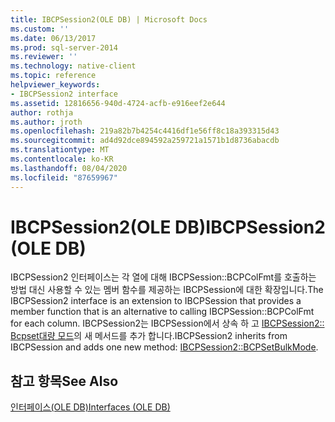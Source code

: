 ```yaml
---
title: IBCPSession2(OLE DB) | Microsoft Docs
ms.custom: ''
ms.date: 06/13/2017
ms.prod: sql-server-2014
ms.reviewer: ''
ms.technology: native-client
ms.topic: reference
helpviewer_keywords:
- IBCPSession2 interface
ms.assetid: 12816656-940d-4724-acfb-e916eef2e644
author: rothja
ms.author: jroth
ms.openlocfilehash: 219a82b7b4254c4416df1e56ff8c18a393315d43
ms.sourcegitcommit: ad4d92dce894592a259721a1571b1d8736abacdb
ms.translationtype: MT
ms.contentlocale: ko-KR
ms.lasthandoff: 08/04/2020
ms.locfileid: "87659967"
---
```

# <a name="ibcpsession2-ole-db"></a><span data-ttu-id="80dea-102">IBCPSession2(OLE DB)</span><span class="sxs-lookup"><span data-stu-id="80dea-102">IBCPSession2 (OLE DB)</span></span>
  <span data-ttu-id="80dea-103">IBCPSession2 인터페이스는 각 열에 대해 IBCPSession::BCPColFmt를 호출하는 방법 대신 사용할 수 있는 멤버 함수를 제공하는 IBCPSession에 대한 확장입니다.</span><span class="sxs-lookup"><span data-stu-id="80dea-103">The IBCPSession2 interface is an extension to IBCPSession that provides a member function that is an alternative to calling IBCPSession::BCPColFmt for each column.</span></span>  <span data-ttu-id="80dea-104">IBCPSession2는 IBCPSession에서 상속 하 고 [IBCPSession2:: Bcpset대량 모드](ibcpsession2-bcpsetbulkmode.md)의 새 메서드를 추가 합니다.</span><span class="sxs-lookup"><span data-stu-id="80dea-104">IBCPSession2 inherits from IBCPSession and adds one new method: [IBCPSession2::BCPSetBulkMode](ibcpsession2-bcpsetbulkmode.md).</span></span>  
  
## <a name="see-also"></a><span data-ttu-id="80dea-105">참고 항목</span><span class="sxs-lookup"><span data-stu-id="80dea-105">See Also</span></span>  
 [<span data-ttu-id="80dea-106">인터페이스&#40;OLE DB&#41;</span><span class="sxs-lookup"><span data-stu-id="80dea-106">Interfaces &#40;OLE DB&#41;</span></span>](../../database-engine/dev-guide/interfaces-ole-db.md)  
  
  
